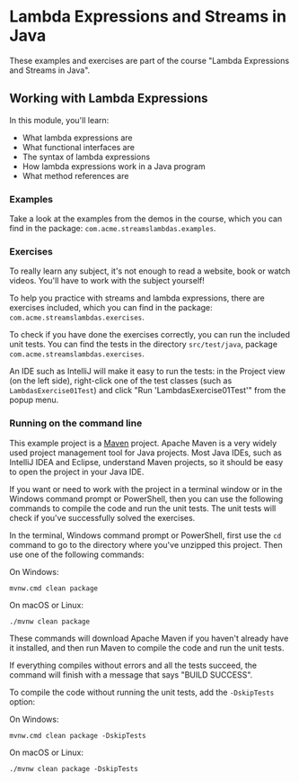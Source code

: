 # Lambda Expressions and Streams  in Java

These examples and exercises are part of the course "Lambda Expressions and Streams  in Java".

## Working with Lambda Expressions

In this module, you'll learn:

* What lambda expressions are
* What functional interfaces are
* The syntax of lambda expressions
* How lambda expressions work in a Java program
* What method references are

### Examples

Take a look at the examples from the demos in the course, which you can find in the package: `com.acme.streamslambdas.examples`.

### Exercises

To really learn any subject, it's not enough to read a website, book or watch videos. You'll have to work with the subject yourself!

To help you practice with streams and lambda expressions, there are exercises included, which you can find in the package: `com.acme.streamslambdas.exercises`.

To check if you have done the exercises correctly, you can run the included unit tests. You can find the tests in the directory `src/test/java`,
package `com.acme.streamslambdas.exercises`.

An IDE such as IntelliJ will make it easy to run the tests: in the Project view (on the left side), right-click one of the test classes (such as `LambdasExercise01Test`) and
click "Run 'LambdasExercise01Test'" from the popup menu.

### Running on the command line

This example project is a [Maven](https://maven.apache.org/) project. Apache Maven is a very widely used project management tool for Java projects. Most Java IDEs, such as IntelliJ
IDEA and Eclipse, understand Maven projects, so it should be easy to open the project in your Java IDE.

If you want or need to work with the project in a terminal window or in the Windows command prompt or PowerShell, then you can use the following commands to compile the code and
run the unit tests. The unit tests will check if you've successfully solved the exercises.

In the terminal, Windows command prompt or PowerShell, first use the `cd` command to go to the directory where you've unzipped this project. Then use one of the following commands:

On Windows:

    mvnw.cmd clean package

On macOS or Linux:

    ./mvnw clean package

These commands will download Apache Maven if you haven't already have it installed, and then run Maven to compile the code and run the unit tests.

If everything compiles without errors and all the tests succeed, the command will finish with a message that says "BUILD SUCCESS".

To compile the code without running the unit tests, add the `-DskipTests` option:

On Windows:

    mvnw.cmd clean package -DskipTests

On macOS or Linux:

    ./mvnw clean package -DskipTests
